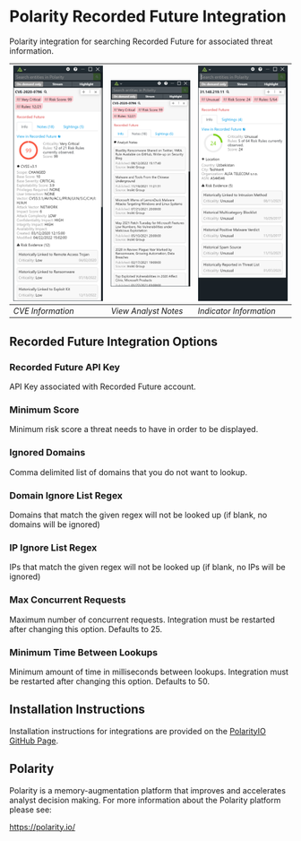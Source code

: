 # Polarity Recorded Future Integration

Polarity integration for searching Recorded Future for associated threat information.

| ![image](assets/cve-info.png) | ![image](assets/cve-notes.png) | ![image](assets/overlay.png)
|---| --- | --- |
|*CVE Information* | *View Analyst Notes* | *Indicator Information* |

## Recorded Future Integration Options

### Recorded Future API Key

API Key associated with Recorded Future account.

### Minimum Score

Minimum risk score a threat needs to have in order to be displayed.

### Ignored Domains

Comma delimited list of domains that you do not want to lookup.

### Domain Ignore List Regex

Domains that match the given regex will not be looked up (if blank, no domains will be ignored)

### IP Ignore List Regex

IPs that match the given regex will not be looked up (if blank, no IPs will be ignored)

### Max Concurrent Requests

Maximum number of concurrent requests.  Integration must be restarted after changing this option. Defaults to 25.

### Minimum Time Between Lookups

Minimum amount of time in milliseconds between lookups.  Integration must be restarted after changing this option. Defaults to 50.

## Installation Instructions

Installation instructions for integrations are provided on the [PolarityIO GitHub Page](https://polarityio.github.io/).

## Polarity

Polarity is a memory-augmentation platform that improves and accelerates analyst decision making.  For more information about the Polarity platform please see:

https://polarity.io/
